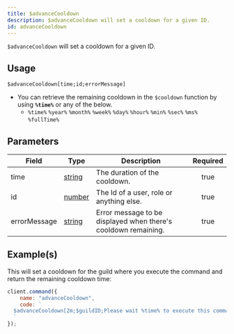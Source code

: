```yaml
---
title: $advanceCooldown
description: $advanceCooldown will set a cooldown for a given ID.
id: advanceCooldown
---
```


`$advanceCooldown` will set a cooldown for a given ID.

## Usage

```aoi
$advanceCooldown[time;id;errorMessage]
```

-   You can retrieve the remaining cooldown in the `$cooldown` function by using **`%time%`** or any of the below.
    -   `%time%` `%year%` `%month%` `%week%` `%day%` `%hour%` `%min%` `%sec%` `%ms%` `%fullTime%`

## Parameters

| Field        | Type                                                                                              | Description                                                    | Required |
| ------------ | ------------------------------------------------------------------------------------------------- | -------------------------------------------------------------- | :------: |
| time         | [string](https://developer.mozilla.org/en-US/docs/Web/JavaScript/Reference/Global_Objects/String) | The duration of the cooldown.                                  |   true   |
| id           | [number](https://developer.mozilla.org/en-US/docs/Web/JavaScript/Reference/Global_Objects/Number) | The Id of a user, role or anything else.                       |   true   |
| errorMessage | [string](https://developer.mozilla.org/en-US/docs/Web/JavaScript/Reference/Global_Objects/String) | Error message to be displayed when there's cooldown remaining. |   true   |

## Example(s)

This will set a cooldown for the guild where you execute the command and return the remaining cooldown time:

```javascript
client.command({
    name: "advanceCooldown",
    code: `
  $advanceCooldown[2m;$guildID;Please wait %time% to execute this command again.]
  `
});
```
